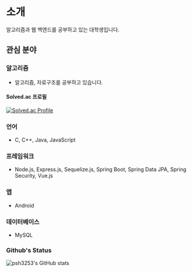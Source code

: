 # 소개
알고리즘과 웹 백엔드를 공부하고 있는 대학생입니다. 


## 관심 분야

### 알고리즘
* 알고리즘, 자료구조를 공부하고 있습니다.
#### Solved.ac 프로필
[![Solved.ac Profile](http://mazassumnida.wtf/api/v2/generate_badge?boj=psh6464)](https://solved.ac/psh6464/)

### 언어
* C, C++, Java, JavaScript

### 프레임워크
* Node.js, Express.js, Sequelize.js, Spring Boot, Spring Data JPA, Spring Security, Vue.js
  
### 앱
* Android

### 데이터베이스
* MySQL

### Github's Status
![psh3253's GitHub stats](https://github-readme-stats.vercel.app/api?username=psh3253&show_icons=true&theme=tokyonight)  
